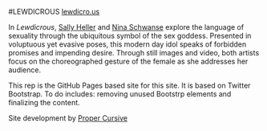 #LEWDICROUS
[lewdicro.us](htt://lewdicro.us)

In <em>Lewdicrous</em>,  <a href="http://www.sallyheller.com/" target="_blank">Sally Heller</a> and <a href="http://www.babe-rental.com/" target="_blank">Nina Schwanse</a> explore the language of sexuality through the ubiquitous symbol of the sex goddess. Presented in voluptuous yet evasive poses, this modern day idol speaks of forbidden promises and impending desire. Through still images and video, both artists focus on the choreographed gesture of the female as she addresses her audience.

This rep is the GitHub Pages based site for this site. It is based on Twitter Bootstrap. To do includes: removing unused Bootstrp elements and finalizing the content.

Site development by [Proper Cursive](http://propercursive.com)